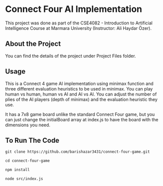 # Connect Four AI Implementation

This project was done as part of the CSE4082 - Introduction to Artificial Intelligence Course at Marmara University (Instructor: Ali Haydar Özer). 

## About the Project
You can find the details of the project under Project Files folder.

## Usage
This is a Connect 4 game AI implementation using minimax function and three different evaluation heuristics to be used in minimax. You can play human vs human, human vs AI and AI vs AI. You can adjust the number of plies of the AI players (depth of minimax) and the evaluation heuristic they use.

It has a 7x8 game board unlike the standard Connect Four game, but you can just change the initialBoard array at index.js to have the board with the dimensions you need.

## To Run The Code
```txt
git clone https://github.com/barishazar3431/connect-four-game.git

cd connect-four-game

npm install

node src/index.js
```


